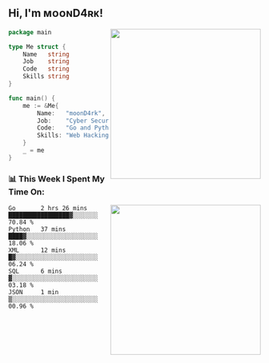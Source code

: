 <h2> Hi, I'm ᴍᴏᴏɴD4ʀᴋ!</h2>
<img align='right' src="https://github-readme-stats.vercel.app/api?username=moond4rk&show_icons=true&theme=radical" width="300">


```go
package main

type Me struct {
	Name   string
	Job    string
	Code   string
	Skills string
}

func main() {
	me := &Me{
		Name:   "moonD4rk",
		Job:    "Cyber Security Engineer",
		Code:   "Go and Python and Others",
		Skills: "Web Hacking ^o^",
	}
	_ = me
}
```



<h3>📊 This Week I Spent My Time On:</h3>
<img align='right' src="https://spotify-github-profile.vercel.app/api/view?uid=dayjackson56081&cover_image=true&theme=novatorem" width="300">

<!--START_SECTION:waka-->
```text
Go       2 hrs 26 mins   █████████████████▓░░░░░░░   70.84 % 
Python   37 mins         ████▓░░░░░░░░░░░░░░░░░░░░   18.06 % 
XML      12 mins         █▓░░░░░░░░░░░░░░░░░░░░░░░   06.24 % 
SQL      6 mins          ▓░░░░░░░░░░░░░░░░░░░░░░░░   03.18 % 
JSON     1 min           ▒░░░░░░░░░░░░░░░░░░░░░░░░   00.96 % 
```
<!--END_SECTION:waka-->

